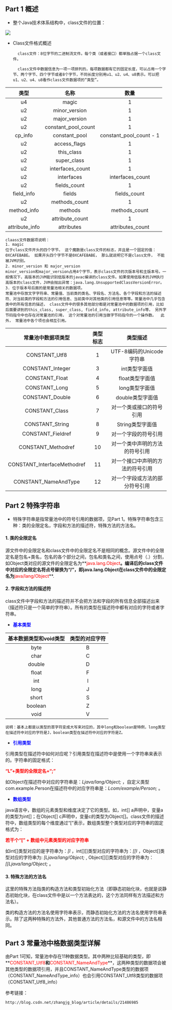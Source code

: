 
##  Part 1 概述 ##

- 整个Java技术体系结构中，class文件的位置：

![](http://img.blog.csdn.net/20140318212143937?watermark/2/text/aHR0cDovL2Jsb2cuY3Nkbi5uZXQvemhhbmdqZ19ibG9n/font/5a6L5L2T/fontsize/400/fill/I0JBQkFCMA==/dissolve/70/gravity/SouthEast)

- Class文件格式概述

    	class文件：8位字节的二进制流文件。每个类（或者接口）都单独占据一个class文件。

   		class文件中数据信息为一项一项排列的，每项数据都有它的固定长度，可以占用一个字节、两个字节、四个字节或者8个字节，不同长度分别用u1、u2、u4、u8表示。可以把u1、u2、u4、u8看作class文件数据项的“类型”。


| 类型	        | 名称			|数量
|:-------------:|:-------------:|:-----------:|
|u4				|magic			|1
|u2				|minor_version	|1
|u2				|major_version	|1
|u2				|constant_pool_count	|1
|cp_info		|constant_pool	|constant_pool_count - 1
|u2				|access_flags	|1
|u2				|this_class		|1
|u2				|super_class	|1
|u2				|interfaces_count	|1
|u2				|interfaces		|interfaces_count
|u2				|fields_count	|1
|field_info		|fields			|fields_count
|u2				|methods_count	|1
|method_info	|methods		|methods_count
|u2				|attribute_count	|1
|attribute_info	|attributes		|attributes_count

	claass文件数据项说明：
	1. magic
	位于class文件开头的四个字节， 这个魔数是class文件的标志，并且是一个固定的值： 0XCAFEBABE。 如果开头四个字节不是0XCAFEBABE， 那么就说明它不是class文件， 不能被JVM识别。
	2. minor_version 和 major_version
	minor_version和major_version占用4个字节，表示class文件的次版本号和主版本号。一般情况下，高版本的JVM能识别低版本的javac编译的class文件。如果使用低版本的JVM执行高版本的class文件，JVM会抛出异常：java.lang.UnsupportedClassVersionError。
	3. 位于版本号后面的是常量池相关的数据项。
	常量池中存放文字字符串、常量值、当前类的类名、字段名、方法名、各个字段和方法的描述符、对当前类的字段和方法的引用信息、当前类中对其他类的引用信息等等。常量池中几乎包含类中的所有信息的描述， class文件中的很多其他部分都是对常量池中的数据项的引用，比如后面要讲到的this_class, super_class, field_info, attribute_info等， 另外字节码指令中也存在对常量池的引用， 这个对常量池的引用当做字节码指令的一个操作数。  此外， 常量池中各个项也会相互引用。
	
|常量池中数据项类型	|类型标志	|类型描述
|:-------------:|:-------------:|:-----------:|
|CONSTANT_Utf8	|1	|UTF-8编码的Unicode字符串
|CONSTANT_Integer	|3	|int类型字面值
|CONSTANT_Float	|4	|float类型字面值
|CONSTANT_Long	|5	|long类型字面值
|CONSTANT_Double	|6	|double类型字面值
|CONSTANT_Class	|7	|对一个类或接口的符号引用
|CONSTANT_String	|8	|String类型字面值
|CONSTANT_Fieldref	|9	|对一个字段的符号引用
|CONSTANT_Methodref	|10	|对一个类中声明的方法的符号引用
|CONSTANT_InterfaceMethodref	|11	|对一个接口中声明的方法的符号引用
|CONSTANT_NameAndType	|12	|对一个字段或方法的部分符号引用


##  Part 2 特殊字符串 ##



- 特殊字符串是指常量池中的符号引用的数据项，见Part 1。特殊字符串包含三种：类的全限定名，字段和方法的描述符，特殊方法的方法名。

#### 1. 类的全限定名 ####

源文件中的全限定名和class文件中的全限定名不是相同的概念。源文件中的全限定名是包名+类名，包名的各个部分之间，包名和类名之间，使用点号（.）分割，如Object类对应的源文件的全限定名为**<span style="color:red">java.lang.Object</span>**。编译后的class文件中对应的全限定名将点号替换为“/”，即java.lang.Object在class文件中的全限定名为**<span style="color:red">java/lang/Object</span>**.

#### 2. 字段和方法的描述符 ####


class文件中字段和方法的描述符并不会把方法和字段的所有信息全部描述出来（描述符只是一个简单的字符串）。所有的类型在描述符中都有对应的字符或者字符串。



- **<span style="color:blue">基本类型</span>**


|基本数据类型和void类型	|类型的对应字符
|:-------------:|:-------------:|
|byte	|B
|char	|C
|double	|D
|float	|F
|int	|I
|long	|J
|short	|S
|boolean	|Z
|void	|V

	说明：基本上都是以类型的首字符变成大写来对应的，其中long和boolean是特例，long类型在描述符中对应的字符是J，boolean类型在描述符中对应的字符是Z。

- **<span style="color:blue">引用类型</span>**


引用类型在描述符中如何对应呢？引用类型在描述符中是使用一个字符串来表示的。字符串的固定格式：

**<span style="color:red">“L”+类型的全限定名+“;”</span>**

如Object在描述符中对应的字符串是：*Ljava/lang/Object;* ，自定义类型com.example.Person在描述符中的对应字符串是：*Lcom/example/Person;* 。

- **<span style="color:blue">数组类型</span>**

java语言中，数组的元素类型和维度决定了它的类型。如，int[] a声明中，变量a的类型为int[]；在Object[] c声明中，变量c的类型为Object[]。class文件的描述符中，数组类型的每个维度通过“[”表示，数组类型整个类型对应的字符串的固定格式为：

**<span style="color:red">若干个“[”  +  数组中元素类型的对应字符串</span>**

如int[]类型对应的是字符串为：*[I* ，int[][]类型对应的字符串为：*[[I* ，Object[]类型对应的字符串为: *[Ljava/lang/Object;* , Object[][]类型对应的字符串为：*[[Ljava/lang/Object;* 。

#### 3. 特殊方法的方法名 ####

这里的特殊方法指类的构造方法和类型初始化方法（即静态初始化块，也就是说静态初始化块，在class文件中是以一个方法表达的，这个方法同样有方法描述和方法名）。

类的构造方法的方法名使用字符串<init>表示，而静态初始化方法的方法名使用字符串<clinit>表示。除了这两种特殊的方法外，其他普通方法的方法名，和源文件中的方法名相同。


##  Part 3 常量池中格数据类型详解 ##

由Part 1可知，常量池中存在11种数据类型。其中两种比较基础的类型，即**<span style="color:red">CONSTANT_Utf8</span>**和**<span style="color:red">CONSTANT_NameAndType</span>**，这两种类型的数据项会被其他类型的数据项引用，并且CONSTANT_NameAndType类型的数据项（CONSTANT_NameAndType_info）也会引用CONSTANT_Utf8类型的数据项（CONSTANT_Utf8_info）

参考链接：

	http://blog.csdn.net/zhangjg_blog/article/details/21486985